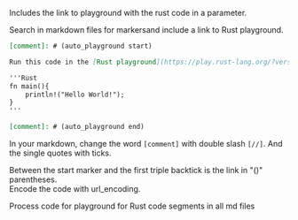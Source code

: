 [//]: # (auto_md_to_doc_comments segment start A)

<!-- markdownlint-disable -->

Includes the link to playground with the rust code in a parameter.

Search in markdown files for markersand include a link to Rust playground.

```markdown
[comment]: # (auto_playground start)

Run this code in the [Rust playground](https://play.rust-lang.org/?version=stable&mode=debug&edition=2021&code=fn%20m%0A%7D):

'''Rust
fn main(){
    println!("Hello World!");
}
'''

[comment]: # (auto_playground end)
```

In your markdown, change the word `[comment]` with double slash `[//]`. And the single quotes with ticks.

Between the start marker and the first triple backtick is the link in "()" parentheses.  
Encode the code with url_encoding.

Process code for playground for Rust code segments in all md files

[//]: # (auto_md_to_doc_comments segment end A)
